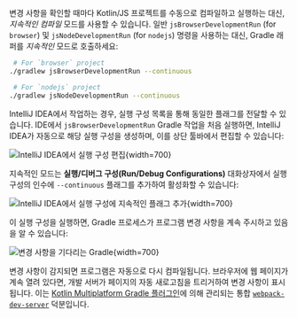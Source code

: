 [//]: # (title: 개발 서버와 지속적인 컴파일)

변경 사항을 확인할 때마다 Kotlin/JS 프로젝트를 수동으로 컴파일하고 실행하는 대신, _지속적인 컴파일_ 모드를 사용할 수 있습니다. 일반 `jsBrowserDevelopmentRun` (for `browser`) 및 `jsNodeDevelopmentRun` (for `nodejs`) 명령을 사용하는 대신, Gradle 래퍼를 _지속적인_ 모드로 호출하세요:

```bash
 # For `browser` project
./gradlew jsBrowserDevelopmentRun --continuous

 # For `nodejs` project
./gradlew jsNodeDevelopmentRun --continuous
```

IntelliJ IDEA에서 작업하는 경우, 실행 구성 목록을 통해 동일한 플래그를 전달할 수 있습니다. IDE에서 `jsBrowserDevelopmentRun` Gradle 작업을 처음 실행하면, IntelliJ IDEA가 자동으로 해당 실행 구성을 생성하며, 이를 상단 툴바에서 편집할 수 있습니다:

![IntelliJ IDEA에서 실행 구성 편집](edit-configurations.png){width=700}

지속적인 모드는 **실행/디버그 구성(Run/Debug Configurations)** 대화상자에서 실행 구성의 인수에 `--continuous` 플래그를 추가하여 활성화할 수 있습니다:

![IntelliJ IDEA에서 실행 구성에 지속적인 플래그 추가](run-debug-configurations.png){width=700}

이 실행 구성을 실행하면, Gradle 프로세스가 프로그램 변경 사항을 계속 주시하고 있음을 알 수 있습니다:

![변경 사항을 기다리는 Gradle](waiting-for-changes.png){width=700}

변경 사항이 감지되면 프로그램은 자동으로 다시 컴파일됩니다. 브라우저에 웹 페이지가 계속 열려 있다면, 개발 서버가 페이지의 자동 새로고침을 트리거하여 변경 사항이 표시됩니다. 이는 [Kotlin Multiplatform Gradle 플러그인](https://www.jetbrains.com/help/kotlin-multiplatform-dev/multiplatform-dsl-reference.html)에 의해 관리되는 통합 [`webpack-dev-server`](https://webpack.js.org/configuration/dev-server/) 덕분입니다.